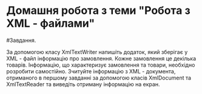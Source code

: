 # Домашня робота з теми "Робота з XML - файлами"

#Завдання.

За допомогою класу XmlTextWriter напишіть додаток, який зберігає у XML - файл інформацію про замовлення.
Кожне замовлення це декілька товарів.
Інформацію, що характеризує замовлення та товари, необхідно розробити самостійно.
Зчитуйте інформацію з XML - документа, отриманого в першому завданні за допомогою класів XmlDocument
та XmlTextReader та виведіть отриману інформацію
на екран.
